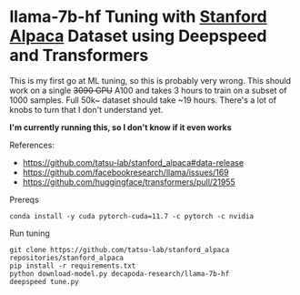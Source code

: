 # llama-7b-hf Tuning with [Stanford Alpaca](https://github.com/tatsu-lab/stanford_alpaca) Dataset using Deepspeed and Transformers

This is my first go at ML tuning, so this is probably very wrong. This should work on a single ~~3090 GPU~~ A100 and takes 3 hours to train on a subset of 1000 samples. Full 50k~ dataset should take ~19 hours. There's a lot of knobs to turn that I don't understand yet.

**I'm currently running this, so I don't know if it even works**

References:
 - https://github.com/tatsu-lab/stanford_alpaca#data-release
 - https://github.com/facebookresearch/llama/issues/169
 - https://github.com/huggingface/transformers/pull/21955 

Prereqs
```
conda install -y cuda pytorch-cuda=11.7 -c pytorch -c nvidia
```

Run tuning
```
git clone https://github.com/tatsu-lab/stanford_alpaca repositories/stanford_alpaca
pip install -r requirements.txt
python download-model.py decapoda-research/llama-7b-hf
deepspeed tune.py
```
